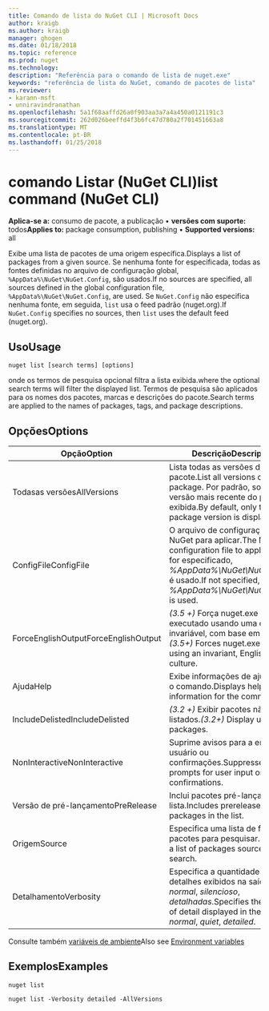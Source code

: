 ```yaml
---
title: Comando de lista do NuGet CLI | Microsoft Docs
author: kraigb
ms.author: kraigb
manager: ghogen
ms.date: 01/18/2018
ms.topic: reference
ms.prod: nuget
ms.technology: 
description: "Referência para o comando de lista de nuget.exe"
keywords: "referência de lista do NuGet, comando de pacotes de lista"
ms.reviewer:
- karann-msft
- unniravindranathan
ms.openlocfilehash: 5a1f68aaffd26a0f903aa3a7a4a450a0121191c3
ms.sourcegitcommit: 262d026beeffd4f3b6fc47d780a2f701451663a8
ms.translationtype: MT
ms.contentlocale: pt-BR
ms.lasthandoff: 01/25/2018
---
```

# <a name="list-command-nuget-cli"></a><span data-ttu-id="cca17-104">comando Listar (NuGet CLI)</span><span class="sxs-lookup"><span data-stu-id="cca17-104">list command (NuGet CLI)</span></span>

<span data-ttu-id="cca17-105">**Aplica-se a:** consumo de pacote, a publicação &bullet; **versões com suporte:** todos</span><span class="sxs-lookup"><span data-stu-id="cca17-105">**Applies to:** package consumption, publishing &bullet; **Supported versions:** all</span></span>

<span data-ttu-id="cca17-106">Exibe uma lista de pacotes de uma origem específica.</span><span class="sxs-lookup"><span data-stu-id="cca17-106">Displays a list of packages from a given source.</span></span> <span data-ttu-id="cca17-107">Se nenhuma fonte for especificada, todas as fontes definidas no arquivo de configuração global, `%AppData%\NuGet\NuGet.Config`, são usados.</span><span class="sxs-lookup"><span data-stu-id="cca17-107">If no sources are specified, all sources defined in the global configuration file, `%AppData%\NuGet\NuGet.Config`, are used.</span></span> <span data-ttu-id="cca17-108">Se `NuGet.Config` não especifica nenhuma fonte, em seguida, `list` usa o feed padrão (nuget.org).</span><span class="sxs-lookup"><span data-stu-id="cca17-108">If `NuGet.Config` specifies no sources, then `list` uses the default feed (nuget.org).</span></span>

## <a name="usage"></a><span data-ttu-id="cca17-109">Uso</span><span class="sxs-lookup"><span data-stu-id="cca17-109">Usage</span></span>

```cli
nuget list [search terms] [options]
```

<span data-ttu-id="cca17-110">onde os termos de pesquisa opcional filtra a lista exibida.</span><span class="sxs-lookup"><span data-stu-id="cca17-110">where the optional search terms will filter the displayed list.</span></span> <span data-ttu-id="cca17-111">Termos de pesquisa são aplicados para os nomes dos pacotes, marcas e descrições do pacote.</span><span class="sxs-lookup"><span data-stu-id="cca17-111">Search terms are applied to the names of packages, tags, and package descriptions.</span></span>

## <a name="options"></a><span data-ttu-id="cca17-112">Opções</span><span class="sxs-lookup"><span data-stu-id="cca17-112">Options</span></span>

| <span data-ttu-id="cca17-113">Opção</span><span class="sxs-lookup"><span data-stu-id="cca17-113">Option</span></span> | <span data-ttu-id="cca17-114">Descrição</span><span class="sxs-lookup"><span data-stu-id="cca17-114">Description</span></span> |
| --- | --- |
| <span data-ttu-id="cca17-115">Todasas versões</span><span class="sxs-lookup"><span data-stu-id="cca17-115">AllVersions</span></span> | <span data-ttu-id="cca17-116">Lista todas as versões de um pacote.</span><span class="sxs-lookup"><span data-stu-id="cca17-116">List all versions of a package.</span></span> <span data-ttu-id="cca17-117">Por padrão, somente a versão mais recente do pacote é exibida.</span><span class="sxs-lookup"><span data-stu-id="cca17-117">By default, only the latest package version is displayed.</span></span> |
| <span data-ttu-id="cca17-118">ConfigFile</span><span class="sxs-lookup"><span data-stu-id="cca17-118">ConfigFile</span></span> | <span data-ttu-id="cca17-119">O arquivo de configuração do NuGet para aplicar.</span><span class="sxs-lookup"><span data-stu-id="cca17-119">The NuGet configuration file to apply.</span></span> <span data-ttu-id="cca17-120">Se não for especificado, *%AppData%\NuGet\NuGet.Config* é usado.</span><span class="sxs-lookup"><span data-stu-id="cca17-120">If not specified, *%AppData%\NuGet\NuGet.Config* is used.</span></span> |
| <span data-ttu-id="cca17-121">ForceEnglishOutput</span><span class="sxs-lookup"><span data-stu-id="cca17-121">ForceEnglishOutput</span></span> | <span data-ttu-id="cca17-122">*(3.5 +)*  Força nuget.exe para ser executado usando uma cultura invariável, com base em inglês.</span><span class="sxs-lookup"><span data-stu-id="cca17-122">*(3.5+)* Forces nuget.exe to run using an invariant, English-based culture.</span></span> |
| <span data-ttu-id="cca17-123">Ajuda</span><span class="sxs-lookup"><span data-stu-id="cca17-123">Help</span></span> | <span data-ttu-id="cca17-124">Exibe informações de ajuda para o comando.</span><span class="sxs-lookup"><span data-stu-id="cca17-124">Displays help information for the command.</span></span> |
| <span data-ttu-id="cca17-125">IncludeDelisted</span><span class="sxs-lookup"><span data-stu-id="cca17-125">IncludeDelisted</span></span> | <span data-ttu-id="cca17-126">*(3.2 +)*  Exibir pacotes não listados.</span><span class="sxs-lookup"><span data-stu-id="cca17-126">*(3.2+)* Display unlisted packages.</span></span> |
| <span data-ttu-id="cca17-127">NonInteractive</span><span class="sxs-lookup"><span data-stu-id="cca17-127">NonInteractive</span></span> | <span data-ttu-id="cca17-128">Suprime avisos para a entrada do usuário ou confirmações.</span><span class="sxs-lookup"><span data-stu-id="cca17-128">Suppresses prompts for user input or confirmations.</span></span> |
| <span data-ttu-id="cca17-129">Versão de pré-lançamento</span><span class="sxs-lookup"><span data-stu-id="cca17-129">PreRelease</span></span> | <span data-ttu-id="cca17-130">Inclui pacotes pré-lançados na lista.</span><span class="sxs-lookup"><span data-stu-id="cca17-130">Includes prerelease packages in the list.</span></span> |
| <span data-ttu-id="cca17-131">Origem</span><span class="sxs-lookup"><span data-stu-id="cca17-131">Source</span></span> | <span data-ttu-id="cca17-132">Especifica uma lista de fontes de pacotes para pesquisar.</span><span class="sxs-lookup"><span data-stu-id="cca17-132">Specifies a list of packages sources to search.</span></span> |
| <span data-ttu-id="cca17-133">Detalhamento</span><span class="sxs-lookup"><span data-stu-id="cca17-133">Verbosity</span></span> | <span data-ttu-id="cca17-134">Especifica a quantidade de detalhes exibidos na saída: *normal*, *silencioso*, *detalhadas*.</span><span class="sxs-lookup"><span data-stu-id="cca17-134">Specifies the amount of detail displayed in the output: *normal*, *quiet*, *detailed*.</span></span> |

<span data-ttu-id="cca17-135">Consulte também [variáveis de ambiente](cli-ref-environment-variables.md)</span><span class="sxs-lookup"><span data-stu-id="cca17-135">Also see [Environment variables](cli-ref-environment-variables.md)</span></span>

## <a name="examples"></a><span data-ttu-id="cca17-136">Exemplos</span><span class="sxs-lookup"><span data-stu-id="cca17-136">Examples</span></span>

```cli
nuget list

nuget list -Verbosity detailed -AllVersions
```
